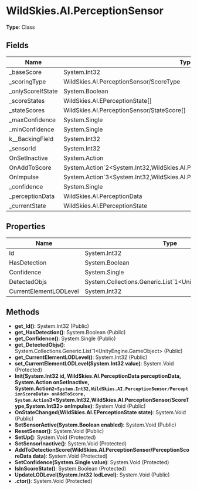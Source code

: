 ﻿# WildSkies.AI.PerceptionSensor

**Type**: Class

## Fields

| Name | Type | Access |
|------|------|--------|
| _baseScore | System.Int32 | Protected |
| _scoringType | WildSkies.AI.PerceptionSensor/ScoreType | Protected |
| _onlyScoreIfState | System.Boolean | Protected |
| _scoreStates | WildSkies.AI.EPerceptionState[] | Protected |
| _stateScores | WildSkies.AI.PerceptionSensor/StateScore[] | Protected |
| _maxConfidence | System.Single | Protected |
| _minConfidence | System.Single | Protected |
| <CurrentElementLODLevel>k__BackingField | System.Int32 | Private |
| _sensorId | System.Int32 | Private |
| OnSetInactive | System.Action | Private |
| OnAddToScore | System.Action`2<System.Int32,WildSkies.AI.PerceptionSensor/PerceptionScoreData> | Private |
| OnImpulse | System.Action`3<System.Int32,WildSkies.AI.PerceptionSensor/ScoreType,System.Int32> | Private |
| _confidence | System.Single | Protected |
| _perceptionData | WildSkies.AI.PerceptionData | Protected |
| _currentState | WildSkies.AI.EPerceptionState | Protected |

## Properties

| Name | Type | Access |
|------|------|--------|
| Id | System.Int32 | Public |
| HasDetection | System.Boolean | Public |
| Confidence | System.Single | Public |
| DetectedObjs | System.Collections.Generic.List`1<UnityEngine.GameObject> | Public |
| CurrentElementLODLevel | System.Int32 | Public |

## Methods

- **get_Id()**: System.Int32 (Public)
- **get_HasDetection()**: System.Boolean (Public)
- **get_Confidence()**: System.Single (Public)
- **get_DetectedObjs()**: System.Collections.Generic.List`1<UnityEngine.GameObject> (Public)
- **get_CurrentElementLODLevel()**: System.Int32 (Public)
- **set_CurrentElementLODLevel(System.Int32 value)**: System.Void (Protected)
- **Init(System.Int32 id, WildSkies.AI.PerceptionData perceptionData, System.Action onSetInactive, System.Action`2<System.Int32,WildSkies.AI.PerceptionSensor/PerceptionScoreData> onAddToScore, System.Action`3<System.Int32,WildSkies.AI.PerceptionSensor/ScoreType,System.Int32> onImpulse)**: System.Void (Public)
- **OnStateChanged(WildSkies.AI.EPerceptionState state)**: System.Void (Public)
- **SetSensorActive(System.Boolean enabled)**: System.Void (Public)
- **ResetSensor()**: System.Void (Public)
- **SetUp()**: System.Void (Protected)
- **SetSensorInactive()**: System.Void (Protected)
- **AddToDetectionScore(WildSkies.AI.PerceptionSensor/PerceptionScoreData data)**: System.Void (Protected)
- **SetConfidence(System.Single value)**: System.Void (Protected)
- **IsInScoreState()**: System.Boolean (Protected)
- **UpdateLODLevel(System.Int32 lodLevel)**: System.Void (Public)
- **.ctor()**: System.Void (Protected)

